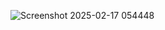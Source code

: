![Screenshot 2025-02-17 054448](https://github.com/user-attachments/assets/70c5218a-7d62-487c-a0f5-54eff594e46f)
